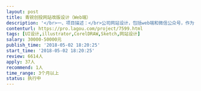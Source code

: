 ```yaml
---                
layout: post       
title: 青锐创投网站改版设计（Web端）           
description: '</br>一、项目描述：</br>公司网站设计，包括web端和微信公众号，作为青锐的公司介绍和BP通道。</br></br>二、主要功能点：</br>企业简介、项目介绍、团队介绍、新闻动态、联系方式、上传BP</br>三、可参考产品：</br>设计参考：www.agence-me.com/us/</br>内容参考：www.hwazing.com</br>目前青锐官网：www.edgevc.com.cn</br>四、人员要求：</br>1、有响应式设计经验；</br>2、具有国际视野，具有一定的创新能力；</br>3、良好的沟通能力和契约精神。</br>'     
contenturl: https://pro.lagou.com/project/7599.html      
tags: [UI设计,illustrator,CorelDRAW,Sketch,网站设计]            
salary: 30000-50000元          
publish_time: '2018-05-02 18:20:25'         
start_time: '2018-05-02 18:20:25'           
review: 6614人                   
apply: 37人                   
recommend: 1人                   
time_range: 3个月以上              
status: 执行中                  
---                 
```

